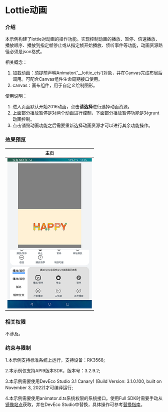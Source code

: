 # Lottie动画

### 介绍

本示例构建了lottie对动画的操作功能。实现控制动画的播放、暂停、倍速播放、播放顺序、播放到指定帧停止或从指定帧开始播放、侦听事件等功能，动画资源路径必须是json格式。

相关概念：
1. 加载动画：须提前声明Animator('__lottie_ets')对象，并在Canvas完成布局后调用。可配合Canvas组件生命周期接口使用。
2. canvas：画布组件，用于自定义绘制图形。

使用说明：
1. 进入页面默认开始2016动画，点击**请选择**进行选择动画资源。
2. 上面部分播放暂停是对两个动画进行控制，下面部分播放暂停功能是对grunt动画控制。
3. 点击销毁动画功能之后需要重新选择动画资源才可以进行其余功能操作。

### 效果预览

|主页|
|-------------|
|![](./screenshot/device/main.png)|


### 相关权限

不涉及。

### 约束与限制

1.本示例支持标准系统上运行，支持设备：RK3568;

2.本示例仅支持API9版本SDK，版本号：3.2.9.2;

3.本示例需要使用DevEco Studio 3.1 Canary1 (Build Version: 3.1.0.100, built on November 3, 2022)才可编译运行;

4.本示例需要使用animator.d.ts系统权限的系统接口。使用Full SDK时需要手动从[镜像站点]((https://docs.openharmony.cn/pages/v3.2Beta/zh-cn/release-notes/OpenHarmony-v3.2-beta4.md/))获取，并在DevEco Studio中替换，具体操作可参考[替换指南](https://docs.openharmony.cn/pages/v3.2/zh-cn/application-dev/quick-start/full-sdk-switch-guide.md/)。

